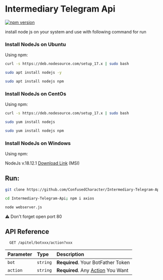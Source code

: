 
# Intermediary Telegram Api


[![npm version](https://img.shields.io/npm/v/axios.svg?style=flat-square)](https://www.npmjs.org/package/axios)

install node js on your system and use with following command for run

### Install NodeJs on Ubuntu

Using npm:

```bash
curl -s https://deb.nodesource.com/setup_17.x | sudo bash
```

```bash
sudo apt install nodejs -y
```

```bash
sudo apt install nodejs npm
```


### Install NodeJs on CentOs

Using npm:

```bash
curl -s https://deb.nodesource.com/setup_17.x | sudo bash
```

```bash
sudo yum install nodejs
```

```bash
sudo yum install nodejs npm
```

### Install NodeJs on Windows

Using npm:

NodeJs v.18.12.1 [Download Link](https://nodejs.org/dist/v18.12.1/node-v18.12.1-x64.msi) (MSI)
## Run:

```bash
git clone https://github.com/ConfusedCharacter/Intermediary-Telegram-Api
```
```bash
cd Intermediary-Telegram-Api; npm i axios
```

```bash
node webserver.js
```

⚠️ Don't forget open port 80 
## API Reference

```
  GET /apitel/botxxx/action?xxx
```

| Parameter | Type     | Description                |
| :-------- | :------- | :------------------------- |
| `bot`     | `string` | **Required**. Your BotFather Token |
| `action`  | `string` | **Required**. Any [Action]("https://readme.so/editor") You Want |


